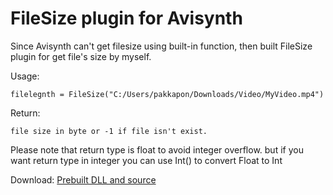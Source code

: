 # FileSize plugin for Avisynth
Since Avisynth can't get filesize using built-in function, then built FileSize plugin for get file's size by myself.

Usage:
```
filelegnth = FileSize("C:/Users/pakkapon/Downloads/Video/MyVideo.mp4")
```
Return:
```
file size in byte or -1 if file isn't exist.
```

Please note that return type is float to avoid integer overflow. 
but if you want return type in integer you can use Int() to convert Float to Int

Download:
[Prebuilt DLL and source](https://github.com/pureexe/FileSize_Avisynth/releases)
